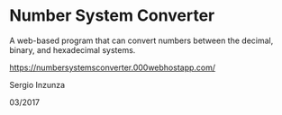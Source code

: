 # Number System Converter

A web-based program that can convert numbers between the decimal, binary, and hexadecimal systems.

https://numbersystemsconverter.000webhostapp.com/

Sergio Inzunza

03/2017
